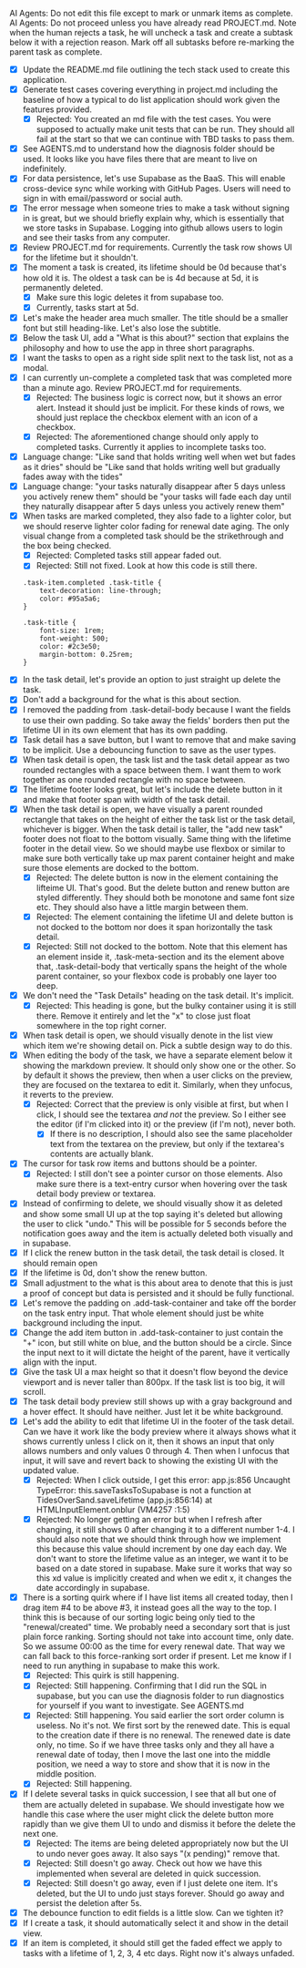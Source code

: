 AI Agents: Do not edit this file except to mark or unmark items as complete.
AI Agents: Do not proceed unless you have already read PROJECT.md.
Note when the human rejects a task, he will uncheck a task and create a subtask below it with a rejection reason. Mark off all subtasks before re-marking the parent task as complete.

- [x] Update the README.md file outlining the tech stack used to create this application.
- [x] Generate test cases covering everything in project.md including the baseline of how a typical to do list application should work given the features provided.
    - [x] Rejected: You created an md file with the test cases. You were supposed to actually make unit tests that can be run. They should all fail at the start so that we can continue with TBD tasks to pass them.
- [x] See AGENTS.md to understand how the diagnosis folder should be used. It looks like you have files there that are meant to live on indefinitely.
- [x] For data persistence, let's use Supabase as the BaaS. This will enable cross-device sync while working with GitHub Pages. Users will need to sign in with email/password or social auth.
- [x] The error message when someone tries to make a task without signing in is great, but we should briefly explain why, which is essentially that we store tasks in Supabase. Logging into github allows users to login and see their tasks from any computer.
- [x] Review PROJECT.md for requirements. Currently the task row shows UI for the lifetime but it shouldn't.
- [x] The moment a task is created, its lifetime should be 0d because that's how old it is. The oldest a task can be is 4d because at 5d, it is permanently deleted.
    - [x] Make sure this logic deletes it from supabase too.
    - [x] Currently, tasks start at 5d.
- [x] Let's make the header area much smaller. The title should be a smaller font but still heading-like. Let's also lose the subtitle.
- [x] Below the task UI, add a "What is this about?" section that explains the philosophy and how to use the app in three short paragraphs.
- [x] I want the tasks to open as a right side split next to the task list, not as a modal.
- [x] I can currently un-complete a completed task that was completed more than a minute ago. Review PROJECT.md for requirements.
    - [x] Rejected: The business logic is correct now, but it shows an error alert. Instead it should just be implicit. For these kinds of rows, we should just replace the checkbox element with an icon of a checkbox.
    - [x] Rejected: The aforementioned change should only apply to completed tasks. Currently it applies to incomplete tasks too.
- [x] Language change: "Like sand that holds writing well when wet but fades as it dries" should be "Like sand that holds writing well but gradually fades away with the tides"
- [x] Language change: "your tasks naturally disappear after 5 days unless you actively renew them" should be "your tasks will fade each day until they naturally disappear after 5 days unless you actively renew them"
- [x] When tasks are marked completed, they also fade to a lighter color, but we should reserve lighter color fading for renewal date aging. The only visual change from a completed task should be the strikethrough and the box being checked.
    - [x] Rejected: Completed tasks still appear faded out.
    - [x] Rejected: Still not fixed. Look at how this code is still there.

    ```
    .task-item.completed .task-title {
        text-decoration: line-through;
        color: #95a5a6;
    }

    .task-title {
        font-size: 1rem;
        font-weight: 500;
        color: #2c3e50;
        margin-bottom: 0.25rem;
    }
    ```
- [x] In the task detail, let's provide an option to just straight up delete the task.
- [x] Don't add a background for the what is this about section.
- [x] I removed the padding from .task-detail-body because I want the fields to use their own padding. So take away the fields' borders then put the lifetime UI in its own element that has its own padding.
- [x] Task detail has a save button, but I want to remove that and make saving to be implicit. Use a debouncing function to save as the user types.
- [x] When task detail is open, the task list and the task detail appear as two rounded rectangles with a space between them. I want them to work together as one rounded rectangle with no space between.
- [x] The lifetime footer looks great, but let's include the delete button in it and make that footer span with width of the task detail.
- [x] When the task detail is open, we have visually a parent rounded rectangle that takes on the height of either the task list or the task detail, whichever is bigger. When the task detail is taller, the "add new task" footer does not float to the bottom visually. Same thing with the lifetime footer in the detail view. So we should maybe use flexbox or similar to make sure both vertically take up max parent container height and make sure those elements are docked to the bottom.
    - [x] Rejected: The delete button is now in the element containing the lifteime UI. That's good. But the delete button and renew button are styled differently. They should both be monotone and same font size etc. They should also have a little margin between them.
    - [x] Rejected: The element containing the lifetime UI and delete button is not docked to the bottom nor does it span horizontally the task detail.
    - [x] Rejected: Still not docked to the bottom. Note that this element has an element inside it, .task-meta-section and its the element above that, .task-detail-body that vertically spans the height of the whole parent container, so your flexbox code is probably one layer too deep.
- [x] We don't need the "Task Details" heading on the task detail. It's implicit.
    - [x] Rejected: This heading is gone, but the bulky container using it is still there. Remove it entirely and let the "x" to close just float somewhere in the top right corner.
- [x] When task detail is open, we should visually denote in the list view which item we're showing detail on. Pick a subtle design way to do this.
- [x] When editing the body of the task, we have a separate element below it showing the markdown preview. It should only show one or the other. So by default it shows the preview, then when a user clicks on the preview, they are focused on the textarea to edit it. Similarly, when they unfocus, it reverts to the preview.
    - [x] Rejected: Correct that the preview is only visible at first, but when I click, I should see the textarea *and not* the preview. So I either see the editor (if I'm clicked into it) or the preview (if I'm not), never both. 
      - [x] If there is no description, I should also see the same placeholder text from the textarea on the preview, but only if the textarea's contents are actually blank.
- [x] The cursor for task row items and buttons should be a pointer.
    - [x] Rejected: I still don't see a pointer cursor on those elements. Also make sure there is a text-entry cursor when hovering over the task detail body preview or textarea.
- [x] Instead of confirming to delete, we should visually show it as deleted and show some small UI up at the top saying it's deleted but allowing the user to click "undo." This will be possible for 5 seconds before the notification goes away and the item is actually deleted both visually and in supabase.
- [x] If I click the renew button in the task detail, the task detail is closed. It should remain open
- [x] If the lifetime is 0d, don't show the renew button.
- [x] Small adjustment to the what is this about area to denote that this is just a proof of concept but data is persisted and it should be fully functional.
- [x] Let's remove the padding on .add-task-container and take off the border on the task entry input. That whole element should just be white background including the input.
- [x] Change the add item button in .add-task-container to just contain the "+" icon, but still white on blue, and the button should be a circle. Since the input next to it will dictate the height of the parent, have it vertically align with the input.
- [x] Give the task UI a max height so that it doesn't flow beyond the device viewport and is never taller than 800px. If the task list is too big, it will scroll.
- [x] The task detail body preview still shows up with a gray background and a hover effect. It should have neither. Just let it be white background.
- [x] Let's add the ability to edit that lifetime UI in the footer of the task detail. Can we have it work like the body preview where it always shows what it shows currently unless I click on it, then it shows an input that only allows numbers and only values 0 through 4. Then when I unfocus that input, it will save and revert back to showing the existing UI with the updated value.
    - [x] Rejected: When I click outside, I get this error: app.js:856 Uncaught TypeError: this.saveTasksToSupabase is not a function at TidesOverSand.saveLifetime (app.js:856:14) at HTMLInputElement.onblur (VM4257 :1:5)
    - [x] Rejected: No longer getting an error but when I refresh after changing, it still shows 0 after changing it to a different number 1-4. I should also note that we should think through how we implement this because this value should increment by one day each day. We don't want to store the lifetime value as an integer, we want it to be based on a date stored in supabase. Make sure it works that way so this xd value is implicitly created and when we edit x, it changes the date accordingly in supabase.
- [x] There is a sorting quirk where if I have list items all created today, then I drag item #4 to be above #3, it instead goes all the way to the top. I think this is because of our sorting logic being only tied to the "renewal/created" time. We probably need a secondary sort that is just plain force ranking. Sorting should not take into account time, only date. So we assume 00:00 as the time for every renewal date. That way we can fall back to this force-ranking sort order if present. Let me know if I need to run anything in supabase to make this work.
    - [x] Rejected: This quirk is still happening.
    - [x] Rejected: Still happening. Confirming that I did run the SQL in supabase, but you can use the diagnosis folder to run diagnostics for yourself if you want to investigate. See AGENTS.md
    - [x] Rejected: Still happening. You said earlier the sort order column is useless. No it's not. We first sort by the renewed date. This is equal to the creation date if there is no renewal. The renewed date is date only, no time. So if we have three tasks only and they all have a renewal date of today, then I move the last one into the middle position, we need a way to store and show that it is now in the middle position.
    - [x] Rejected: Still happening.
- [x] If I delete several tasks in quick succession, I see that all but one of them are actually deleted in supabase. We should investigate how we handle this case where the user might click the delete button more rapidly than we give them UI to undo and dismiss it before the delete the next one.
    - [x] Rejected: The items are being deleted appropriately now but the UI to undo never goes away. It also says "(x pending)" remove that.
    - [x] Rejected: Still doesn't go away. Check out how we have this implemented when several are deleted in quick succession.
    - [x] Rejected: Still doesn't go away, even if I just delete one item. It's deleted, but the UI to undo just stays forever. Should go away and persist the deletion after 5s.
- [x] The debounce function to edit fields is a little slow. Can we tighten it?
- [x] If I create a task, it should automatically select it and show in the detail view.
- [x] If an item is completed, it should still get the faded effect we apply to tasks with a lifetime of 1, 2, 3, 4 etc days. Right now it's always unfaded.